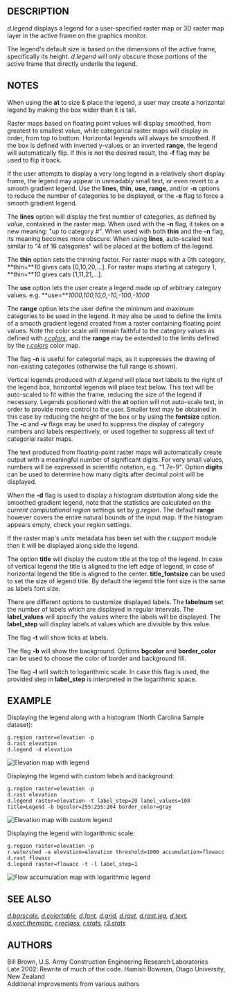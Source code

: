 ## DESCRIPTION

*d.legend* displays a legend for a user-specified raster map or 3D
raster map layer in the active frame on the graphics monitor.

The legend's default size is based on the dimensions of the active
frame, specifically its height. *d.legend* will only obscure those
portions of the active frame that directly underlie the legend.

## NOTES

When using the **at** to size & place the legend, a user may create a
horizontal legend by making the box wider than it is tall.

Raster maps based on floating point values will display smoothed, from
greatest to smallest value, while categorical raster maps will display
in order, from top to bottom. Horizontal legends will always be
smoothed. If the box is defined with inverted y-values or an inverted
**range**, the legend will automatically flip. If this is not the
desired result, the **-f** flag may be used to flip it back.

If the user attempts to display a very long legend in a relatively short
display frame, the legend may appear in unreadably small text, or even
revert to a smooth gradient legend. Use the **lines**, **thin**,
**use**, **range**, and/or **-n** options to reduce the number of
categories to be displayed, or the **-s** flag to force a smooth
gradient legend.

The **lines** option will display the first number of categories, as
defined by *value*, contained in the raster map. When used with the
**-n** flag, it takes on a new meaning: "up to category \#". When used
with both **thin** and the **-n** flag, its meaning becomes more
obscure. When using **lines**, auto-scaled text similar to "4 of 16
categories" will be placed at the bottom of the legend.

The **thin** option sets the thinning factor. For raster maps with a 0th
category, **thin=***10* gives cats \[0,10,20,...\]. For raster maps
starting at category 1, **thin=***10* gives cats \[1,11,21,...\].

The **use** option lets the user create a legend made up of arbitrary
category values. e.g. **use=***1000,100,10,0,-10,-100,-1000*

The **range** option lets the user define the minimum and maximum
categories to be used in the legend. It may also be used to define the
limits of a smooth gradient legend created from a raster containing
floating point values. Note the color scale will remain faithful to the
category values as defined with *[r.colors](r.colors.md)*, and the
**range** may be extended to the limits defined by the
*[r.colors](r.colors.md)* color map.

The flag **-n** is useful for categorial maps, as it suppresses the
drawing of non-existing categories (otherwise the full range is shown).

Vertical legends produced with *d.legend* will place text labels to the
right of the legend box, horizontal legends will place text below. This
text will be auto-scaled to fit within the frame, reducing the size of
the legend if necessary. Legends positioned with the **at** option will
not auto-scale text, in order to provide more control to the user.
Smaller text may be obtained in this case by reducing the height of the
box or by using the **fontsize** option. The **-c** and **-v** flags may
be used to suppress the display of category numbers and labels
respectively, or used together to suppress all text of categorial raster
maps.

The text produced from floating-point raster maps will automatically
create output with a meaningful number of significant digits. For very
small values, numbers will be expressed in scientific notation,
e.g. "1.7e-9". Option **digits** can be used to determine how many
digits after decimal point will be displayed.

When the **-d** flag is used to display a histogram distribution along
side the smoothed gradient legend, note that the statistics are
calculated on the *current computational region* settings set by
*g.region*. The default **range** however covers the entire natural
bounds of the input map. If the histogram appears empty, check your
region settings.

If the raster map's *units* metadata has been set with the *r.support*
module then it will be displayed along side the legend.

The option **title** will display the custom title at the top of the
legend. In case of vertical legend the title is aligned to the left edge
of legend, in case of horizontal legend the title is aligned to the
center. **title_fontsize** can be used to set the size of legend title.
By default the legend title font size is the same as labels font size.

There are different options to customize displayed labels. The
**labelnum** set the number of labels which are displayed in regular
intervals. The **label_values** will specify the values where the labels
will be displayed. The **label_step** will display labels at values
which are divisible by this value.

The flag **-t** will show ticks at labels.

The flag **-b** will show the background. Options **bgcolor** and
**border_color** can be used to choose the color of border and
background fill.

The flag **-l** will switch to logarithmic scale. In case this flag is
used, the provided step in **label_step** is interpreted in the
logarithmic space.

## EXAMPLE

Displaying the legend along with a histogram (North Carolina Sample
dataset):

```shell
g.region raster=elevation -p
d.rast elevation
d.legend -d elevation
```

<img src="d_legend.png" data-border="1"
alt="Elevation map with legend" />

Displaying the legend with custom labels and background:

```shell
g.region raster=elevation -p
d.rast elevation
d.legend raster=elevation -t label_step=20 label_values=108 title=Legend -b bgcolor=255:255:204 border_color=gray
```

<img src="d_legend_custom_labels_and_background.png" data-border="1"
alt="Elevation map with custom legend" />

Displaying the legend with logarithmic scale:

```shell
g.region raster=elevation -p
r.watershed -a elevation=elevation threshold=1000 accumulation=flowacc
d.rast flowacc
d.legend raster=flowacc -t -l label_step=1
```

<img src="d_legend_logarithmic.png" data-border="1"
alt="Flow accumulation map with logarithmic legend" />

## SEE ALSO

*[d.barscale](d.barscale.md), [d.colortable](d.colortable.md),
[d.font](d.font.md), [d.grid](d.grid.md), [d.rast](d.rast.md),
[d.rast.leg](d.rast.leg.md), [d.text](d.text.md),
[d.vect.thematic](d.vect.thematic.md), [r.reclass](r.reclass.md),
[r.stats](r.stats.md), [r3.stats](r3.stats.md)*

## AUTHORS

Bill Brown, U.S. Army Construction Engineering Research Laboratories  
Late 2002: Rewrite of much of the code. Hamish Bowman, Otago University,
New Zealand  
Additional improvements from various authors
